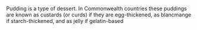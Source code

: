 Pudding is a type of dessert. In Commonwealth countries these puddings are known as custards (or curds) if they are egg-thickened, as blancmange if starch-thickened, and as jelly if gelatin-based